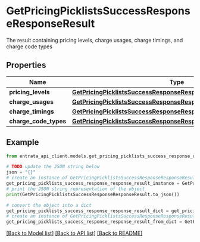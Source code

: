 # GetPricingPicklistsSuccessResponseResponseResult

The result containing pricing levels, charge usages, charge timings, and charge code types

## Properties

Name | Type | Description | Notes
------------ | ------------- | ------------- | -------------
**pricing_levels** | [**GetPricingPicklistsSuccessResponseResponseResultPricingLevels**](GetPricingPicklistsSuccessResponseResponseResultPricingLevels.md) |  | [optional] 
**charge_usages** | [**GetPricingPicklistsSuccessResponseResponseResultChargeUsages**](GetPricingPicklistsSuccessResponseResponseResultChargeUsages.md) |  | [optional] 
**charge_timings** | [**GetPricingPicklistsSuccessResponseResponseResultChargeTimings**](GetPricingPicklistsSuccessResponseResponseResultChargeTimings.md) |  | [optional] 
**charge_code_types** | [**GetPricingPicklistsSuccessResponseResponseResultChargeCodeTypes**](GetPricingPicklistsSuccessResponseResponseResultChargeCodeTypes.md) |  | [optional] 

## Example

```python
from entrata_api_client.models.get_pricing_picklists_success_response_response_result import GetPricingPicklistsSuccessResponseResponseResult

# TODO update the JSON string below
json = "{}"
# create an instance of GetPricingPicklistsSuccessResponseResponseResult from a JSON string
get_pricing_picklists_success_response_response_result_instance = GetPricingPicklistsSuccessResponseResponseResult.from_json(json)
# print the JSON string representation of the object
print(GetPricingPicklistsSuccessResponseResponseResult.to_json())

# convert the object into a dict
get_pricing_picklists_success_response_response_result_dict = get_pricing_picklists_success_response_response_result_instance.to_dict()
# create an instance of GetPricingPicklistsSuccessResponseResponseResult from a dict
get_pricing_picklists_success_response_response_result_from_dict = GetPricingPicklistsSuccessResponseResponseResult.from_dict(get_pricing_picklists_success_response_response_result_dict)
```
[[Back to Model list]](../README.md#documentation-for-models) [[Back to API list]](../README.md#documentation-for-api-endpoints) [[Back to README]](../README.md)


